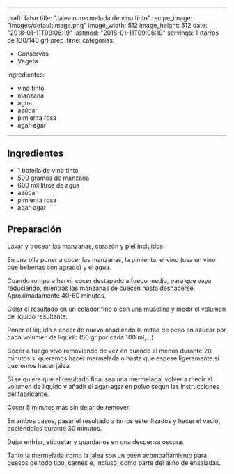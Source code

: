 
---
draft: false
title: "Jalea o mermelada de vino tinto"
recipe_image: "images/defaultImage.png"
image_width: 512
image_height: 512
date: "2018-01-11T09:06:19"
lastmod: "2018-01-11T09:06:19"
servings: 1 (tarros de 130/140 gr)
prep_time: 
categorias:
  - Conservas
  - Vegeta

ingredientes:
  - vino tinto
  - manzana
  - agua
  - azúcar
  - pimienta rosa
  - agar-agar
---

## Ingredientes
- 1 botella de vino tinto
- 500 gramos de manzana
- 600 mililitros de agua
- azúcar
- pimienta rosa
- agar-agar

## Preparación
Lavar y trocear las manzanas, corazón y piel incluidos.

En una olla poner a cocer las manzanas, la pimienta, el vino (usa un vino que beberías con agrado) y el agua.

Cuando rompa a hervir cocer destapado a fuego medio, para que vaya reduciendo, mientras las manzanas se cuecen hasta deshacerse. Aproximadamente 40-60 minutos.

Colar el resultado en un colador fino o con una muselina y medir el volumen de líquido resultante.

Poner el líquido a cocer de nuevo añadiendo la mitad de peso en azúcar por cada volumen de líquido (50 gr por cada 100 ml,…)

Cocer a fuego vivo removiendo de vez en cuando al menos durante 20 minutos si queremos hacer mermelada o hasta que espese ligeramente si queremos hacer jalea.

Si se quiere que el resultado final sea una mermelada, volver a medir el volumen de líquido y añadir el agar-agar en polvo según las instrucciones del fabricante.

Cocer 5 minutos más sin dejar de remover.

En ambos casos, pasar el resultado a tarros esterilizados y hacer el vacío, cociéndolos durante 30 minutos.

Dejar enfriar, etiquetar y guardarlos en una despensa oscura.

Tanto la mermelada como la jalea son un buen acompañamiento para quesos de todo tipo, carnes e, incluso, como parte del aliño de ensaladas.


